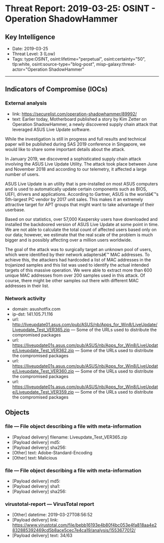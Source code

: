 # Threat Report: 2019-03-25: OSINT -  Operation ShadowHammer


## Key Intelligence
* Date: 2019-03-25
* Threat Level: 3 (Low)
* Tags: type:OSINT, osint:lifetime="perpetual", osint:certainty="50", tlp:white, osint:source-type="blog-post", misp-galaxy:threat-actor="Operation ShadowHammer"

---

## Indicators of Compromise (IOCs)
### External analysis
* link: https://securelist.com/operation-shadowhammer/89992/
* text: Earlier today, Motherboard published a story by Kim Zetter on Operation ShadowHammer, a newly discovered supply chain attack that leveraged ASUS Live Update software.

While the investigation is still in progress and full results and technical paper will be published during SAS 2019 conference in Singapore, we would like to share some important details about the attack.

In January 2019, we discovered a sophisticated supply chain attack involving the ASUS Live Update Utility. The attack took place between June and November 2018 and according to our telemetry, it affected a large number of users.

ASUS Live Update is an utility that is pre-installed on most ASUS computers and is used to automatically update certain components such as BIOS, UEFI, drivers and applications. According to Gartner, ASUS is the worldâ€™s 5th-largest PC vendor by 2017 unit sales. This makes it an extremely attractive target for APT groups that might want to take advantage of their userbase.

Based on our statistics, over 57,000 Kaspersky users have downloaded and installed the backdoored version of ASUS Live Update at some point in time. We are not able to calculate the total count of affected users based only on our data; however, we estimate that the real scale of the problem is much bigger and is possibly affecting over a million users worldwide.

The goal of the attack was to surgically target an unknown pool of users, which were identified by their network adaptersâ€™ MAC addresses. To achieve this, the attackers had hardcoded a list of MAC addresses in the trojanized samples and this list was used to identify the actual intended targets of this massive operation. We were able to extract more than 600 unique MAC addresses from over 200 samples used in this attack. Of course, there might be other samples out there with different MAC addresses in their list.

### Network activity
* domain: asushotfix.com
* ip-dst: 141.105.71.116
* url: http://liveupdate01.asus.com/pub/ASUS/nb/Apps_for_Win8/LiveUpdate/Liveupdate_Test_VER365.zip — Some of the URLs used to distribute the compromised packages
* url: https://liveupdate01s.asus.com/pub/ASUS/nb/Apps_for_Win8/LiveUpdate/Liveupdate_Test_VER362.zip — Some of the URLs used to distribute the compromised packages
* url: https://liveupdate01s.asus.com/pub/ASUS/nb/Apps_for_Win8/LiveUpdate/Liveupdate_Test_VER360.zip — Some of the URLs used to distribute the compromised packages
* url: https://liveupdate01s.asus.com/pub/ASUS/nb/Apps_for_Win8/LiveUpdate/Liveupdate_Test_VER359.zip — Some of the URLs used to distribute the compromised packages

## Objects
### file — File object describing a file with meta-information
* [Payload delivery] filename: Liveupdate_Test_VER365.zip
* [Payload delivery] md5: <md5>
* [Payload delivery] sha256: <sha256>
* [Other] text: Adobe-Standard-Encoding
* [Other] text: Malicious

### file — File object describing a file with meta-information
* [Payload delivery] md5: <md5>
* [Payload delivery] sha1: <sha1>
* [Payload delivery] sha256: <sha256>

### virustotal-report — VirusTotal report
* [Other] datetime: 2019-03-27T08:56:52
* [Payload delivery] link: https://www.virustotal.com/file/bebb16193e4b80f4bc053e4fa818aa4e2832885392469cd5b8ace5cec7e4ca19/analysis/1553677012/
* [Payload delivery] text: 34/63
